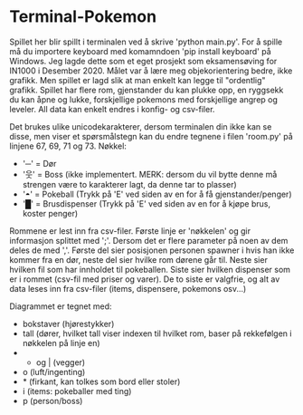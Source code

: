 # Terminal-Pokemon

Spillet her blir spillt i terminalen ved å skrive 'python main.py'. For å spille må du importere keyboard med komamndoen 'pip install keyboard' på Windows.
Jeg lagde dette som et eget prosjekt som eksamensøving for IN1000 i Desember 2020. Målet var å lære meg objekorientering bedre, ikke grafikk. Men spillet er
lagd slik at man enkelt kan legge til "ordentlig" grafikk. Spillet har flere rom, gjenstander du kan plukke opp, en ryggsekk du kan åpne og lukke, forskjellige pokemons med 
forskjellige angrep og leveler. All data kan enkelt endres i konfig- og csv-filer.

Det brukes ulike unicodekarakterer, dersom terminalen din ikke kan se disse, men viser et spørsmålstegn kan du endre tegnene i filen 'room.py' på linjene 67, 69, 71 og 73.
Nøkkel:
  * '─' = Dør
  * '웃' = Boss (ikke implementert. MERK: dersom du vil bytte denne må strengen være to karakterer lagt, da denne tar to plasser)
  * '◓' = Pokeball (Trykk på 'E' ved siden av en for å få gjenstander/penger)
  * '█' = Brusdispenser (Trykk på 'E' ved siden av en for å kjøpe brus, koster penger)


Rommene er lest inn fra csv-filer. Første linje er 'nøkkelen' og gir informasjon splittet med ';'. Dersom det er flere parameter på noen av dem deles de med ','.
Første del sier posisjonen personen spawner i hvis han ikke kommer fra en dør, neste del sier hvilke rom dørene går til. Neste sier hvilken fil som har innholdet til pokeballen.
Siste sier hvilken dispenser som er i rommet (csv-fil med priser og varer). De to siste er valgfrie, og alt av data leses inn fra csv-filer (items, dispensere, pokemons osv...)

Diagrammet er tegnet med: 
  * bokstaver (hjørestykker)
  * tall (dører, hvilket tall viser indexen til hvilket rom, baser på rekkefølgen i nøkkelen på linje en)
  * - og | (vegger)
  * o (luft/ingenting)
  * \* (firkant, kan tolkes som bord eller stoler)
  * i (items: pokeballer med ting)
  * p (person/boss)
